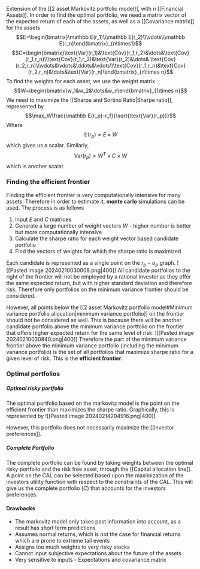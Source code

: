 Extension of the [[2 asset Markovitz portfolio model]], with $n$ [[Financial Assets]]. In order to find the optimal portfolio, we need a matrix vector of the expected return of each of the assets, as well as a [[Covariance matrix]] for the assets
$$E=\begin{bmatrix}\mathbb E(r_1)\\\mathbb E(r_2)\\\vdots\\\mathbb E(r_n)\end{bmatrix}_{n\times1}$$$$C=\begin{bmatrix}\text{Var}(r_1)&\text{Cov}(r_1,r_2)&\dots&\text{Cov}(r_1,r_n)\\\text{Cov}(r_1,r_2)&\text{Var}(r_2)&\dots& \text{Cov}(r_2,r_n)\\\vdots&\vdots&\ddots&\vdots\\\text{Cov}(r_1,r_n)&\text{Cov}(r_2,r_n)&\dots&\text{Var}(r_n)\end{bmatrix}_{n\times n}$$
To find the weights for each asset, we use the weight matrix$$W=\begin{bmatrix}w_1&w_2&\dots&w_n\end{bmatrix}_{1\times n}$$
We need to maximize the [[Sharpe and Sortino Ratio|Sharpe ratio]], represented by $$\max_W\frac{\mathbb E(r_p)-r_f}{\sqrt{\text{Var}(r_p)}}$$Where $$\mathbb E(r_p)=E\times W$$which gives us a scalar. Similarly, $$\text{Var}(r_p)=W^T\times C\times W$$which is another scalar. 

### Finding the efficient frontier
Finding the efficient frontier is very computationally intensive for many assets. Therefore in order to estimate it, **monte carlo** simulations can be used. The process is as follows
1. Input $E$ and $C$ matrices
2. Generate a large number of weight vectors $W$ - higher number is better but more computationally intensive
3. Calculate the sharpe ratio for each weight vector based candidate portfolio
4. Find the vectors of weights for which the sharpe ratio is maximized

Each candidate is represented as a single point on the $r_p-\sigma_p$ graph. 
![[Pasted image 20240210030008.png|400]]
All candidate portfolios to the right of the frontier will not be employed by a rational investor as they offer the same expected return, but with higher standard deviation and therefore risk. Therefore only portfolios on the minimum variance frontier should be considered.

However, all points below the [[2 asset Markovitz portfolio model#Minimum variance portfolio allocation|minimum variance portfolio]] on the frontier should not be considered as well. This is because there will be another candidate portfolio above the minimum variance portfolio on the frontier that offers higher expected return for the same level of risk. 
![[Pasted image 20240210030840.png|400]]
Therefore the part of the minimum variance frontier above the minimum variance portfolio (including the minimum variance portfolio) is the set of all portfolios that maximize sharpe ratio for a given level of risk. This is the **efficient frontier**. 
### Optimal portfolios
##### Optimal risky portfolio
The optimal portfolio based on the markovitz model is the point on the efficient frontier than maximizes the sharpe ratio. Graphically, this is represented by 
![[Pasted image 20240214204916.png|400]]

However, this portfolio does not necessarily maximize the [[Investor preferences]].

##### Complete Portfolio
The complete portfolio can be found by taking weights between the optimal risky portfolio and the risk free asset, through the [[Capital allocation line]]. A point on the CAL can be selected based upon the maximization of the investors utility function with respect to the constraints of the CAL. This will give us the complete portfolio ($C$) that accounts for the investors preferences.

#### Drawbacks
- The markovitz model only takes past information into account, as a result has short term predictions
- Assumes normal returns, which is not the case for financial returns which are prone to extreme tail events
- Assigns too much weights to very risky stocks
- Cannot input subjective expectations about the future of the assets
- Very sensitive to inputs - Expectations and covariance matrix

